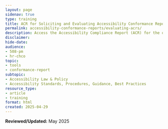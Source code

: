 ```yaml
---
layout: page
sidenav: true
type: training
title: ACR for Soliciting and Evaluating Accessibility Conformance Reports in Federal ICT Procurement
permalink: accessibility-conformance-reports/evaluating-acrs/
description: Access the Accessibility Compliance Report (ACR) for the online training course "Soliciting and Evaluating Accessibility Conformance Reports in Federal ICT Procurement" in a clean, easy-to-read format directly in your browser.
disclaimer: 
hide-date: 
audience: 
- 508-pm
- hr-chco
topic: 
- tools
- conformance-report
subtopic: 
- Accessibility Law & Policy
- Accessibility Standards, Procedures, Guidance, Best Practices
resource_type: 
- article
- training
format: html
created: 2025-04-29
---
```



**Reviewed/Updated:** May 2025